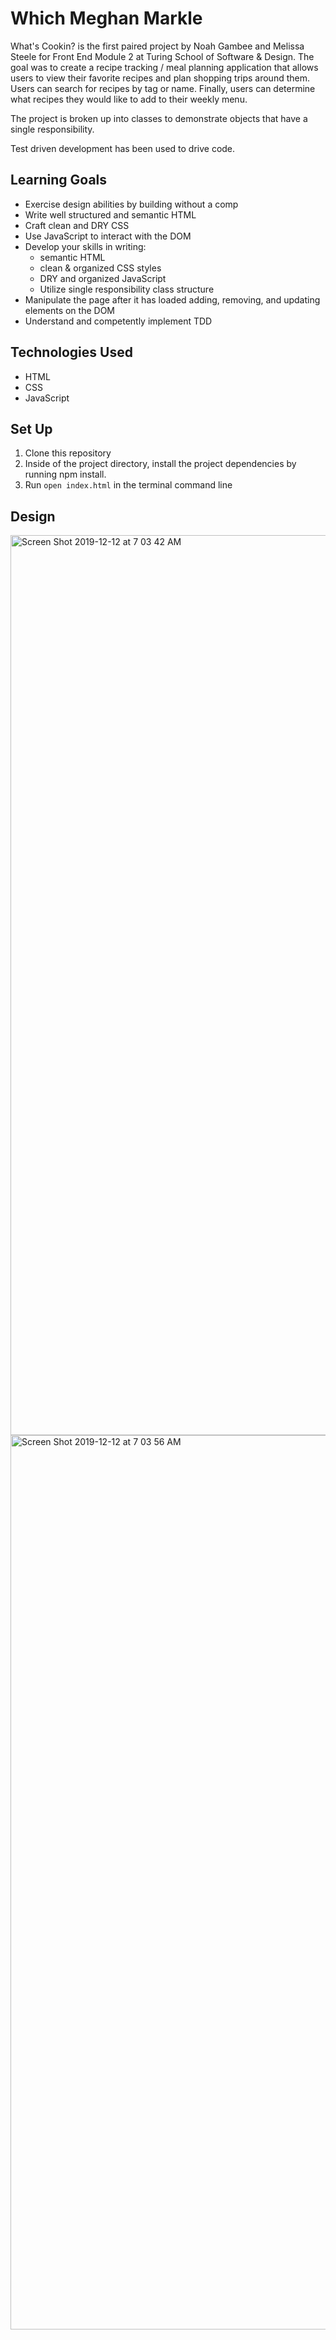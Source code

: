 # Which Meghan Markle

What's Cookin? is the first paired project by Noah Gambee and Melissa Steele for Front End Module 2 at Turing School of Software & Design. The goal was to create a recipe tracking / meal planning application that allows users to view their favorite recipes and plan shopping trips around them. Users can search for recipes by tag or name. Finally, users can determine what recipes they would like to add to their weekly menu.

The project is broken up into classes to demonstrate objects that have a single responsibility.

Test driven development has been used to drive code.


## Learning Goals
  - Exercise design abilities by building without a comp
  - Write well structured and semantic HTML
  - Craft clean and DRY CSS
  - Use JavaScript to interact with the DOM
  - Develop your skills in writing:
    - semantic HTML
    - clean & organized CSS styles
    - DRY and organized JavaScript
    - Utilize single responsibility class structure
  - Manipulate the page after it has loaded adding, removing, and updating elements on the DOM
  - Understand and competently implement TDD

## Technologies Used
  - HTML
  - CSS
  - JavaScript

## Set Up
1. Clone this repository
2. Inside of the project directory, install the project dependencies by running npm install.
3. Run ```open index.html``` in the terminal command line

## Design
<img width="1440" alt="Screen Shot 2019-12-12 at 7 03 42 AM" src="https://user-images.githubusercontent.com/54558211/70718753-07dc8080-1cae-11ea-98d4-23ef04a6c58a.png">
<img width="1431" alt="Screen Shot 2019-12-12 at 7 03 56 AM" src="https://user-images.githubusercontent.com/54558211/70718785-16c33300-1cae-11ea-8075-9995a5711080.png">
